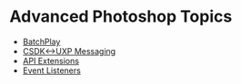 # Advanced Photoshop Topics

* [BatchPlay](./batchplay/)
* [CSDK<->UXP Messaging](./cpp-pluginsdk/)
* [API Extensions](./prototype/)
* [Event Listeners](./event-listner/)
